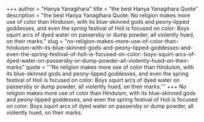 +++
author = "Hanya Yanagihara"
title = "the best Hanya Yanagihara Quote"
description = "the best Hanya Yanagihara Quote: No religion makes more use of color than Hinduism, with its blue-skinned gods and peony-lipped goddesses, and even the spring festival of Holi is focused on color: Boys squirt arcs of dyed water on passersby or dump powder, all violently hued, on their marks."
slug = "no-religion-makes-more-use-of-color-than-hinduism-with-its-blue-skinned-gods-and-peony-lipped-goddesses-and-even-the-spring-festival-of-holi-is-focused-on-color:-boys-squirt-arcs-of-dyed-water-on-passersby-or-dump-powder-all-violently-hued-on-their-marks"
quote = '''No religion makes more use of color than Hinduism, with its blue-skinned gods and peony-lipped goddesses, and even the spring festival of Holi is focused on color: Boys squirt arcs of dyed water on passersby or dump powder, all violently hued, on their marks.'''
+++
No religion makes more use of color than Hinduism, with its blue-skinned gods and peony-lipped goddesses, and even the spring festival of Holi is focused on color: Boys squirt arcs of dyed water on passersby or dump powder, all violently hued, on their marks.
